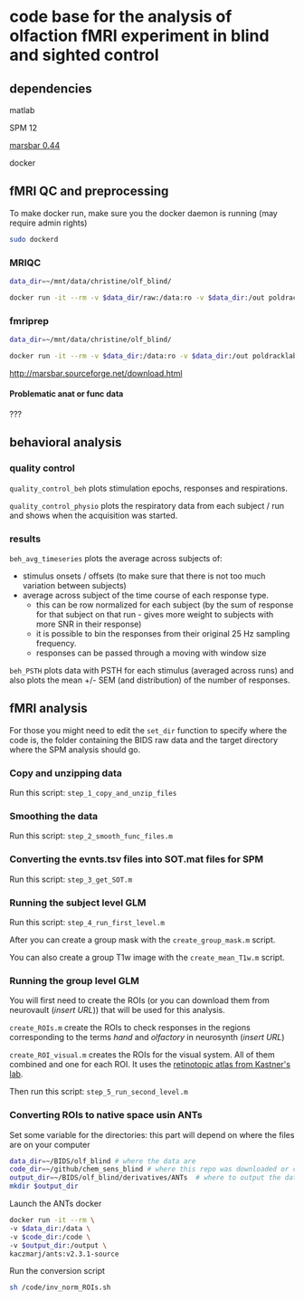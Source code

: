# code base for the analysis of olfaction fMRI experiment in blind and sighted control

## dependencies

matlab

SPM 12

[marsbar 0.44](http://marsbar.sourceforge.net/download.html)

docker



## fMRI QC and preprocessing


To make docker run, make sure you the docker daemon is running (may require admin rights)
```bash
sudo dockerd
```

### MRIQC

```bash
data_dir=~/mnt/data/christine/olf_blind/

docker run -it --rm -v $data_dir/raw:/data:ro -v $data_dir:/out poldracklab/mriqc:0.15.0 /data /out/derivatives/mriqc participant --verbose-reports --mem_gb 50 --n_procs 16 -m bold
```

### fmriprep

```bash
data_dir=~/mnt/data/christine/olf_blind/

docker run -it --rm -v $data_dir:/data:ro -v $data_dir:/out poldracklab/fmriprep:1.4.0 /data/raw /out/derivatives/ participant --participant_label ctrl02 ctrl06 ctrl07 ctrl08 ctrl09 --fs-license-file /data/freesurfer/license.txt --output-spaces T1w:res-native MNI152NLin2009cAsym:res-native --nthreads 10 --use-aroma
```
http://marsbar.sourceforge.net/download.html

#### Problematic anat or func data

???


## behavioral analysis

### quality control

`quality_control_beh` plots stimulation epochs, responses and respirations.

`quality_control_physio` plots the respiratory data from each subject / run and shows when the acquisition was started.

### results

`beh_avg_timeseries` plots the average across subjects of:
-   stimulus onsets / offsets (to make sure that there is not too much variation between subjects)
-   average across subject of the time course of each response type.
    -   this can be row normalized for each subject (by the sum of response for that subject on that run - gives more weight to subjects with more SNR in their response)
    -   it is possible to bin the responses from their original 25 Hz sampling frequency.
    -   responses can be passed through a moving with window size

`beh_PSTH` plots data with PSTH for each stimulus (averaged across runs) and also plots the mean +/- SEM (and distribution) of the number of responses.


## fMRI analysis

For those you might need to edit the `set_dir` function to specify where the code is, the folder containing the BIDS raw data and the target directory where the SPM analysis should go.

### Copy and unzipping data

Run this script: `step_1_copy_and_unzip_files`

### Smoothing the data

Run this script:  `step_2_smooth_func_files.m`

### Converting the evnts.tsv files into SOT.mat files for SPM

Run this script:  `step_3_get_SOT.m`

### Running the subject level GLM

Run this script: `step_4_run_first_level.m`

After you can create a group mask with the `create_group_mask.m` script.

You can also create a group T1w image with the `create_mean_T1w.m` script.

### Running the group level GLM
You will first need to create the ROIs (or you can download them from neurovault (*insert URL*)) that will be used for this analysis.

`create_ROIs.m` create the ROIs to check responses in the regions corresponding to the terms _hand_ and _olfactory_ in neurosynth (*insert URL*)

`create_ROI_visual.m` creates the ROIs for the visual system. All of them combined and one for each ROI. It uses the [retinotopic atlas from Kastner's lab](http://scholar.princeton.edu/sites/default/files/napl/files/probatlas_v4.zip).

Then run this script: `step_5_run_second_level.m`

### Converting ROIs to native space usin ANTs

Set some variable for the directories: this part will depend on where the files are on your computer
```bash
data_dir=~/BIDS/olf_blind # where the data are
code_dir=~/github/chem_sens_blind # where this repo was downloaded or cloned
output_dir=~/BIDS/olf_blind/derivatives/ANTs  # where to output the data
mkdir $output_dir
```

Launch the ANTs docker

```bash
docker run -it --rm \
-v $data_dir:/data \
-v $code_dir:/code \
-v $output_dir:/output \
kaczmarj/ants:v2.3.1-source
```

Run the conversion script
```bash
sh /code/inv_norm_ROIs.sh
```
